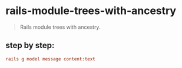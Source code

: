 # rails-module-trees-with-ancestry
> Rails module trees with ancestry.


## step by step:
```conf
rails g model message content:text
```

